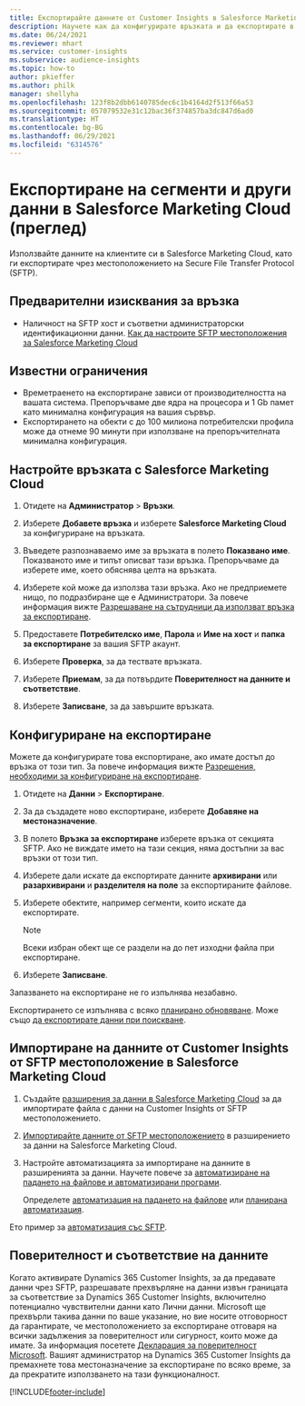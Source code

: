```yaml
---
title: Експортирайте данните от Customer Insights в Salesforce Marketing Cloud
description: Научете как да конфигурирате връзката и да експортирате в Salesforce Marketing Cloud.
ms.date: 06/24/2021
ms.reviewer: mhart
ms.service: customer-insights
ms.subservice: audience-insights
ms.topic: how-to
author: pkieffer
ms.author: philk
manager: shellyha
ms.openlocfilehash: 123f8b2dbb6140785dec6c1b4164d2f513f66a53
ms.sourcegitcommit: 057079532e31c12bac36f374857ba3dc847d6ad0
ms.translationtype: HT
ms.contentlocale: bg-BG
ms.lasthandoff: 06/29/2021
ms.locfileid: "6314576"
---
```

# <a name="export-segments-and-other-data-to-salesforce-marketing-cloud-preview"></a>Експортиране на сегменти и други данни в Salesforce Marketing Cloud (преглед)

Използвайте данните на клиентите си в Salesforce Marketing Cloud, като ги експортирате чрез местоположението на Secure File Transfer Protocol (SFTP).

## <a name="prerequisites-for-connection"></a>Предварителни изисквания за връзка

- Наличност на SFTP хост и съответни администраторски идентификационни данни. [Как да настроите SFTP местоположения за Salesforce Marketing Cloud](https://help.salesforce.com/articleView?id=sf.mc_es_configure_enhanced_ftp.htm&type=5) 

## <a name="known-limitations"></a>Известни ограничения

- Времетраенето на експортиране зависи от производителността на вашата система. Препоръчваме две ядра на процесора и 1 Gb памет като минимална конфигурация на вашия сървър. 
- Експортирането на обекти с до 100 милиона потребителски профила може да отнеме 90 минути при използване на препоръчителната минимална конфигурация. 

## <a name="set-up-the-connection-to-salesforce-marketing-cloud"></a>Настройте връзката с Salesforce Marketing Cloud

1. Отидете на **Администратор** > **Връзки**.

1. Изберете **Добавете връзка** и изберете **Salesforce Marketing Cloud** за конфигуриране на връзката.

1. Въведете разпознаваемо име за връзката в полето **Показвано име**. Показваното име и типът описват тази връзка. Препоръчваме да изберете име, което обяснява целта на връзката.

1. Изберете кой може да използва тази връзка. Ако не предприемете нищо, по подразбиране ще е Администратори. За повече информация вижте [Разрешаване на сътрудници да използват връзка за експортиране](connections.md#allow-contributors-to-use-a-connection-for-exports).

1. Предоставете **Потребителско име**, **Парола** и **Име на хост** и **папка за експортиране** за вашия SFTP акаунт.

1. Изберете **Проверка**, за да тествате връзката.

1. Изберете **Приемам**, за да потвърдите **Поверителност на данните и съответствие**.

1. Изберете **Записване**, за да завършите връзката.

## <a name="configure-an-export"></a>Конфигуриране на експортиране

Можете да конфигурирате това експортиране, ако имате достъп до връзка от този тип. За повече информация вижте [Разрешения, необходими за конфигуриране на експортиране](export-destinations.md#set-up-a-new-export).

1. Отидете на **Данни** > **Експортиране**.

1. За да създадете ново експортиране, изберете **Добавяне на местоназначение**.

1. В полето **Връзка за експортиране** изберете връзка от секцията SFTP. Ако не виждате името на тази секция, няма достъпни за вас връзки от този тип.

1. Изберете дали искате да експортирате данните **архивирани** или **разархивирани** и **разделителя на поле** за експортираните файлове.

1. Изберете обектите, например сегменти, които искате да експортирате.

   > [!NOTE]
   > Всеки избран обект ще се раздели на до пет изходни файла при експортиране. 

1. Изберете **Записване**.

Запазването на експортиране не го изпълнява незабавно.

Експортирането се изпълнява с всяко [планирано обновяване](system.md#schedule-tab). Може също [да експортирате данни при поискване](export-destinations.md#run-exports-on-demand). 

## <a name="import-customer-insights-data-from-sftp-location-to-salesforce-marketing-cloud"></a>Импортиране на данните от Customer Insights от SFTP местоположение в Salesforce Marketing Cloud

1. Създайте [разширения за данни в Salesforce Marketing Cloud](https://help.salesforce.com/articleView?id=sf.mc_es_create_data_extension.htm&type=5) за да импортирате файла с данни на Customer Insights от SFTP местоположението.

2. [Импортирайте данните от SFTP местоположението](https://help.salesforce.com/articleView?id=sf.mc_es_import_data_extension_classic.htm&type=5) в разширението за данни на Salesforce Marketing Cloud. 

3. Настройте автоматизацията за импортиране на данните в разширенията за данни. Научете повече за [автоматизиране на падането на файлове и автоматизирани програми](https://help.salesforce.com/articleView?id=sf.mc_as_triggered_automations.htm&type=5).

   Определете [автоматизация на падането на файлове](https://help.salesforce.com/articleView?id=sf.mc_as_define_a_triggered_automation.htm&type=5) или [планирана автоматизация](https://help.salesforce.com/articleView?id=sf.mc_as_define_a_scheduled_automation.htm&type=5). 

Ето пример за [автоматизация със SFTP](https://help.salesforce.com/articleView?id=sf.mc_as_ftp_and_triggered_automation_scenario.htm&type=5).

## <a name="data-privacy-and-compliance"></a>Поверителност и съответствие на данните

Когато активирате Dynamics 365 Customer Insights, за да предавате данни чрез SFTP, разрешавате прехвърляне на данни извън границата за съответствие за Dynamics 365 Customer Insights, включително потенциално чувствителни данни като Лични данни. Microsoft ще прехвърли такива данни по ваше указание, но вие носите отговорност да гарантирате, че местоположението за експортиране отговаря на всички задължения за поверителност или сигурност, които може да имате. За информация посетете [Декларация за поверителност Microsoft](https://go.microsoft.com/fwlink/?linkid=396732).
Вашият администратор на Dynamics 365 Customer Insights да премахнете това местоназначение за експортиране по всяко време, за да прекратите използването на тази функционалност.

[!INCLUDE[footer-include](../includes/footer-banner.md)]
